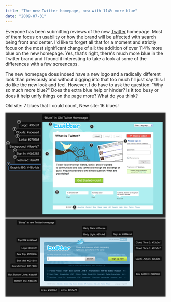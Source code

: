 ```yaml
---
title: "The new Twitter homepage, now with 114% more blue"
date: "2009-07-31"
---
```


Everyone has been submitting reviews of the new [Twitter](https://www.twitter.com) homepage. Most of them focus on usability or
how the brand will be affected with search being front and center. I'd like to forget all that for a moment and strictly focus on the most significant change
of all: the addition of over 114% more blue on the new homepage. Yes, that's right, there's much more blue in the Twitter brand and I found it interesting to
take a look at some of the differences with a few screencaps.

The new homepage does indeed have a new logo and a radically different look than previously and without digging into that too much I'll just say this: I do like
the new look and feel. However, I do have to ask the question: "Why so much more blue?" Does the extra blue help or hinder? Is it too busy or does it help unify
things on the page more? What do you think?

<aside>Old site: 7 blues that I could count, New site: 16 blues!</aside>

![](/img/1158376-Picture%2014.png)
![](/img/1158377-Picture%2015.png)
